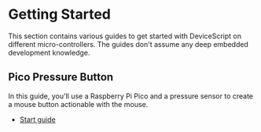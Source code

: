 # Getting Started

This section contains various guides to get started with DeviceScript on different micro-controllers.
The guides don't assume any deep embedded development knowledge.

## Pico Pressure Button

In this guide, you'll use a Raspberry Pi Pico and a pressure sensor to create a mouse button actionable with the mouse.

* [Start guide](/getting-started/pico-pressure-button)